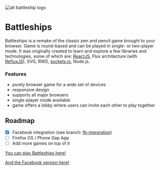 ![alt battleship logo](https://github.com/Janekk/Janekk.github.io/blob/master/assets/posts/battleships_banner.png)

Battleships
===========

Battleships is a remake of the classic pen and pencil game brought to your browser. Game is round-based and can be played in single- or two-player mode. It was originally created to learn and explore a few libraries and technologies, some of which are: [ReactJS](https://github.com/facebook/react), Flux architecture (with [RefluxJS](https://github.com/spoike/refluxjs)), SVG, RWD, [sockets.io](https://github.com/Automattic/socket.io), Node.js.

### Features ###
- purely browser game for a wide set of devices
- responsive design
- supports all major browsers
- single-player mode available
- game offers a lobby where users can invite each other to play together 

## Roadmap ##
- [x] Facebook integration (see branch: [fb-integration](../../tree/fb-integration))
- [ ] Firefox OS / Phone Gap App
- [ ] Add more games on top of it

[You can play Battleships here!](http://battleships.mobi/)

[And the Facebook version here!](https://apps.facebook.com/battleshipsboardgame/)
